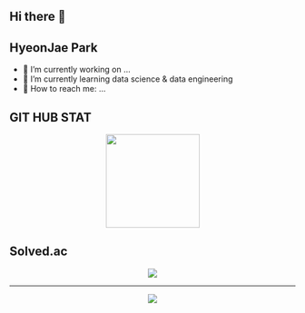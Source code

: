 <!--
**HyeonJaePark/HyeonJaePark** is a ✨ _special_ ✨ repository because its `README.md` (this file) appears on your GitHub profile.

Here are some ideas to get you started:

- 🔭 I’m currently working on ...
- 🌱 I’m currently learning ...
- 👯 I’m looking to collaborate on ...
- 🤔 I’m looking for help with ...
- 💬 Ask me about ...
- 📫 How to reach me: ...
- 😄 Pronouns: ...
- ⚡ Fun fact: ...
-->
## Hi there 👋
## HyeonJae Park 

- 🔭 I’m currently working on ...
- 🌱 I’m currently learning data science & data engineering
- 💬 How to reach me: ...


## GIT HUB STAT
<p align="center">
  <a href="https://github.com/HyeonJaePark">
    <img
      align="center"
      height="165"
      src="https://github-readme-stats.vercel.app/api?username=HyeonJaePark&count_private=true&show_icons=true&custom_title=HyeonJae%20Park's%20grass%20farming%20record&theme=radical"
    />
  </a>
</p>

## Solved.ac  
<p align="center">
    <a href="https://solved.ac/uc07012hi/">
        <img src="http://mazassumnida.wtf/api/v2/generate_badge?boj=uc07012hi"/>
    </a>
</p>

---
<p align="center">
<a href="https://hits.seeyoufarm.com"><img src="https://hits.seeyoufarm.com/api/count/incr/badge.svg?url=https%3A%2F%2Fgithub.com%2FHyeonJaePark%2Fhit-counter&count_bg=%2379C83D&title_bg=%23555555&icon=&icon_color=%23E7E7E7&title=hits&edge_flat=false"/></a>
</p>
